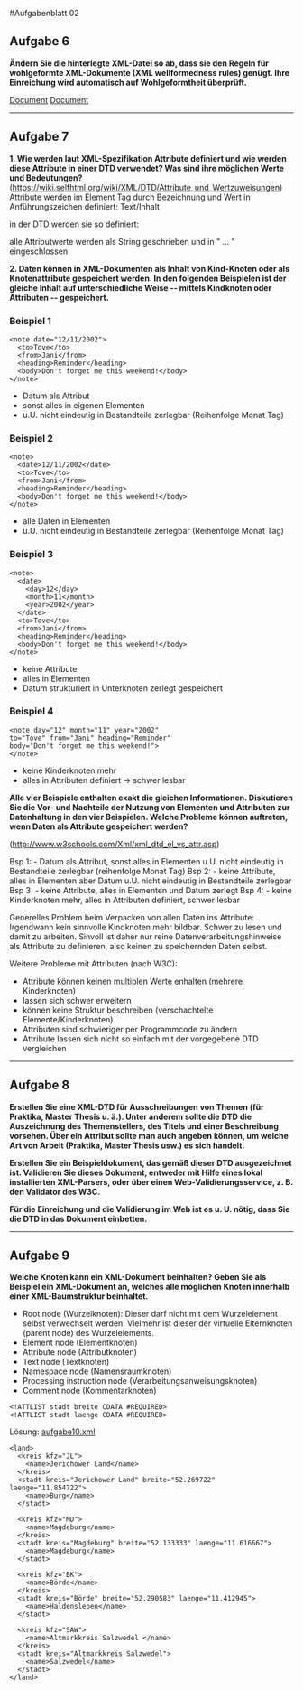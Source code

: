 #Aufgabenblatt 02
## Aufgabe 6
**Ändern Sie die hinterlegte XML-Datei so ab, dass sie den Regeln für wohlgeformte XML-Dokumente (XML wellformedness rules) genügt.
Ihre Einreichung wird automatisch auf Wohlgeformtheit überprüft.**

[Document](notwellformed.xml)
[Document](notwellformed2.xml)

---

## Aufgabe 7
 **1. Wie werden laut XML-Spezifikation Attribute definiert und wie werden diese Attribute in einer DTD verwendet? Was sind ihre möglichen Werte und Bedeutungen?**
 (https://wiki.selfhtml.org/wiki/XML/DTD/Attribute_und_Wertzuweisungen)
 Attribute werden im Element Tag durch Bezeichnung und Wert in Anführungszeichen definiert:
   <element attributname="attributwert">Text/Inhalt</element>

in der DTD werden sie so definiert:
  <!ELEMENT Elementname (Inhalt)>
  <!ATTLIST Elementname
     Attributname_1 Inhalt [#REQUIRED|#IMPLIED|#FIXED "Wert"|Defaultwert]
     Attributname_n Inhalt [#REQUIRED|#IMPLIED|#FIXED "Wert"|Defaultwert]
  >




 alle Attributwerte werden als String geschrieben und in
" ... " eingeschlossen

 **2. Daten können in XML-Dokumenten als Inhalt von Kind-Knoten oder als Knotenattribute gespeichert werden. In den folgenden Beispielen ist der gleiche Inhalt auf unterschiedliche Weise -- mittels Kindknoten oder Attributen -- gespeichert.**

### Beispiel 1

    <note date="12/11/2002">
      <to>Tove</to>
      <from>Jani</from>
      <heading>Reminder</heading>
      <body>Don't forget me this weekend!</body>
    </note>


 * Datum als Attribut
 * sonst alles in eigenen Elementen
 * u.U. nicht eindeutig in Bestandteile zerlegbar (Reihenfolge Monat Tag)

### Beispiel 2
    <note>
      <date>12/11/2002</date>
      <to>Tove</to>
      <from>Jani</from>
      <heading>Reminder</heading>
      <body>Don't forget me this weekend!</body>
    </note>

 * alle Daten in Elementen
 * u.U. nicht eindeutig in Bestandteile zerlegbar (Reihenfolge Monat Tag)

### Beispiel 3
    <note>
      <date>
        <day>12</day>
        <month>11</month>
        <year>2002</year>
      </date>
      <to>Tove</to>
      <from>Jani</from>
      <heading>Reminder</heading>
      <body>Don't forget me this weekend!</body>
    </note>

 * keine Attribute
 * alles in Elementen
 * Datum strukturiert in Unterknoten zerlegt gespeichert

### Beispiel 4
    <note day="12" month="11" year="2002"
    to="Tove" from="Jani" heading="Reminder"
    body="Don't forget me this weekend!">
    </note>
 * keine Kinderknoten mehr
 * alles in Attributen definiert -> schwer lesbar

**Alle vier Beispiele enthalten exakt die gleichen Informationen. Diskutieren Sie die Vor- und Nachteile der Nutzung von Elementen und Attributen zur Datenhaltung in den vier Beispielen. Welche Probleme können auftreten, wenn Daten als Attribute gespeichert werden?**

(http://www.w3schools.com/Xml/xml_dtd_el_vs_attr.asp)

Bsp 1: - Datum als Attribut, sonst alles in Elementen u.U. nicht eindeutig in Bestandteile zerlegbar (reihenfolge Monat Tag)
Bsp 2: - keine Attribute, alles in Elementen aber Datum u.U. nicht eindeutig in Bestandteile zerlegbar
Bsp 3: - keine Attribute, alles in Elementen und Datum zerlegt
Bsp 4: - keine Kinderknoten mehr, alles in Attributen definiert, schwer lesbar

Generelles Problem beim Verpacken von allen Daten ins Attribute:
Irgendwann kein sinnvolle Kindknoten mehr bildbar. Schwer zu lesen und damit zu arbeiten. Sinvoll ist daher nur reine Datenverarbeitungshinweise als Attribute zu definieren, also keinen zu speichernden Daten selbst.

Weitere Probleme mit Attributen (nach W3C):
 * Attribute können keinen multiplen Werte enhalten (mehrere Kinderknoten)
 * lassen sich schwer erweitern
 * können keine Struktur beschreiben (verschachtelte Elemente/Kinderknoten)
 * Attributen sind schwieriger per Programmcode zu ändern
 * Attribute lassen sich nicht so einfach mit der vorgegebene DTD vergleichen

---

## Aufgabe 8
**Erstellen Sie eine XML-DTD für Ausschreibungen von Themen (für Praktika, Master Thesis u. ä.). Unter anderem sollte die DTD die Auszeichnung des Themenstellers, des Titels und einer Beschreibung vorsehen. Über ein Attribut sollte man auch angeben können, um welche Art von Arbeit (Praktika, Master Thesis usw.) es sich handelt.**

**Erstellen Sie ein Beispieldokument, das gemäß dieser DTD ausgezeichnet ist. Validieren Sie dieses Dokument, entweder mit Hilfe eines lokal installierten XML-Parsers, oder über einen Web-Validierungsservice, z. B. den Validator des W3C.**


**Für die Einreichung und die Validierung im Web ist es u. U. nötig, dass Sie die DTD in das Dokument einbetten.**

---

## Aufgabe 9
**Welche Knoten kann ein XML-Dokument beinhalten? Geben Sie als Beispiel ein XML-Dokument an, welches alle möglichen Knoten innerhalb einer XML-Baumstruktur beinhaltet.**

* Root node (Wurzelknoten): Dieser darf nicht mit dem Wurzelelement selbst verwechselt werden. Vielmehr ist dieser der virtuelle Elternknoten (parent node) des Wurzelelements.
* Element node (Elementknoten)
* Attribute node (Attributknoten)
* Text node (Textknoten)
* Namespace node (Namensraumknoten)
* Processing instruction node (Verarbeitungsanweisungsknoten)
* Comment node (Kommentarknoten)


<!-- Wurzelknoten: Virtueller Elternknoten des Wurzelelements root -- >
<root>
  <element attribut="Das Attribut">Textknoten</element>
  <element attribut="Anderes Attribut">weiterer Textknoten</element>
</root>

      <?xml version="1.0" encoding="UTF-8"?>
      <EUROPA>
        <LAND>
          <NAME>Deutschland</NAME>
          <EINWOHNERZAHL EINHEIT="Millionen">82.4</EINWOHNERZAHL>
          <HAUPTSTADT>Berlin</HAUPTSTADT>
          <KFZ-KENNZEICHEN>D</KFZ-KENNZEICHEN>
          <TEL-VORWAHL>0049</TEL-VORWAHL>
        </LAND>
        <LAND>
          <NAME>Frankreich</NAME>
          <EINWOHNERZAHL EINHEIT="Millionen">58.5</EINWOHNERZAHL>
          <HAUPTSTADT>Paris</HAUPTSTADT>
          <KFZ-KENNZEICHEN>F</KFZ-KENNZEICHEN>
          <TEL-VORWAHL>0033</TEL-VORWAHL>
        </LAND>
        <LAND>
            <NAME>Spanien</NAME>
            <EINWOHNERZAHL EINHEIT="Millionen">39.4</EINWOHNERZAHL>
            <HAUPTSTADT>Madrid</HAUPTSTADT>
            <KFZ-KENNZEICHEN>E</KFZ-KENNZEICHEN>
            <TEL-VORWAHL>0034</TEL-VORWAHL>
            </LAND>
      </EUROPA>


---

## Aufgabe 10
**Erstellen Sie ein XML-Dokument, welches Informationen zu den Landkreisen und Kreisstädten sowie den kreisfreien Städten von Sachsen-Anhalt beinhaltet. Verwenden Sie folgende Elemente und Attribute:**

    <!ELEMENT land     (kreis|stadt)>
    <!ELEMENT kreis            (name)>
    <!ELEMENT stadt            (name)>
    <!ELEMENT name          (#PCDATA)>
    <!ATTLIST kreis kfz    CDATA #REQUIRED>
    <!ATTLIST stadt kreis  CDATA #REQUIRED>
    <!-- Angaben zur geografischen Laenge und Breite (dezimaler Form) -->
    <!ATTLIST stadt breite CDATA #REQUIRED>
    <!ATTLIST stadt laenge CDATA #REQUIRED>

Lösung:
[aufgabe10.xml](aufgabe10.xml)

    <land>
      <kreis kfz="JL">
        <name>Jerichower Land</name>
      </kreis>
      <stadt kreis="Jerichower Land" breite="52.269722" laenge="11.854722">
        <name>Burg</name>
      </stadt>

      <kreis kfz="MD">
        <name>Magdeburg</name>
      </kreis>
      <stadt kreis="Magdeburg" breite="52.133333" laenge="11.616667">
        <name>Magdeburg</name>
      </stadt>

      <kreis kfz="BK">
        <name>Börde</name>
      </kreis>
      <stadt kreis="Börde" breite="52.290583" laenge="11.412945">
        <name>Haldensleben</name>
      </stadt>

      <kreis kfz="SAW">
        <name>Altmarkkreis Salzwedel </name>
      </kreis>
      <stadt kreis="Altmarkkreis Salzwedel">
        <name>Salzwedel</name>
      </stadt>
    </land>
